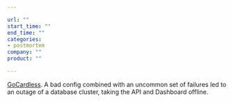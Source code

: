 ```yaml
---

url: ""
start_time: ""
end_time: ""
categories:
- postmortem
company: ""
product: ""

---
```


[GoCardless](https://gocardless.com/blog/incident-review-api-and-dashboard-outage-on-10th-october/). A bad config combined with an uncommon set of failures led to an outage of a database cluster, taking the API and Dashboard offline.
